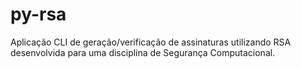 # py-rsa
Aplicação CLI de geração/verificação de assinaturas utilizando RSA desenvolvida para uma disciplina de Segurança Computacional.
